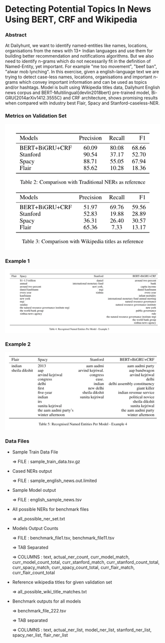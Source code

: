 # Detecting Potential Topics In News Using BERT, CRF and Wikipedia

### Abstract
At Dailyhunt, we want to identify named-entities like names, locations, organisations from the news with 13+ Indian languages and use them for building better recommendation and notifications algorithms. But we also need to identify n-grams which do not necessarily fit in the definition of Named-Entity, yet important. For example "me too movement", "beef ban", "alwar mob lynching". In this exercise, given a english-language text we are trying to detect case-less names, locations, organisations and important n-grams  which convey important information and can be used as topics and/or hashtags. Model is built using Wikipedia titles data, Dailyhunt English news corpus and BERT-Multilingual{devlin2018bert} pre-trained model, Bi-GRU{2014arXiv1412.3555C} and CRF architecture, shows promising results when compared with industry best Flair, Spacy and Stanford-caseless-NER.

### Metrics on Validation Set
<img src="./metrics.png">

### Example 1
<img src="./example_1.png">

### Example 2
<img src="./example_2.png">

### Data Files
* Sample Train Data File

    => FILE : sample_train_data.tsv.gz
    
* Cased NERs output

    => FILE : sample_english_news.out.limited

* Sample Model output 

    => FILE : english_sample_news.tsv
    
* All possible NERs for benchmark files 

    => all_possible_ner_set.txt
    
* Models Output Counts 

    => FILE : benchmark_file1.tsv, benchmark_file11.tsv
    
    => TAB Separated
    
    => COLUMNS : text, actual_ner_count, curr_model_match, curr_model_count_total, curr_stanford_match, curr_stanford_count_total, curr_spacy_match, curr_spacy_count_total, curr_flair_match, curr_flair_count_total
    
* Reference wikipedia titles for given validation set 

    => all_possible_wiki_title_matches.txt 
    
* Benchmark outputs for all models
    
    => benchmark_file_222.tsv
    
    => TAB separated

    => COLUMNS : text, actual_ner_list, model_ner_list, stanford_ner_list, spacy_ner_list, flair_ner_list
    
    
